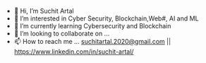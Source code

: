 - 👋 Hi, I’m Suchit Artal
- 👀 I’m interested in Cyber Security, Blockchain,Web#, AI and ML
- 🌱 I’m currently learning Cybersecurity and Blockchain 
- 💞️ I’m looking to collaborate on ...
- 📫 How to reach me ... suchitartal.2020@gmail.com || https://www.linkedin.com/in/suchit-artal/

<!---
SuchitArtal/SuchitArtal is a ✨ special ✨ repository because its `README.md` (this file) appears on your GitHub profile.
You can click the Preview link to take a look at your changes.
--->

